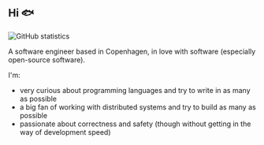 ## Hi 🐟

![GitHub statistics](https://github-readme-stats-bay-phi-38.vercel.app/api?username=andersfischernielsen&show_icons=true&theme=transparent)

A software engineer based in Copenhagen, in love with software (especially open-source software). 

I'm:
- very curious about programming languages and try to write in as many as possible
- a big fan of working with distributed systems and try to build as many as possible
- passionate about correctness and safety (though without getting in the way of development speed)

<!--
**andersfischernielsen/andersfischernielsen** is a ✨ _special_ ✨ repository because its `README.md` (this file) appears on your GitHub profile.

Here are some ideas to get you started:

- 🔭 I’m currently working on ...
- 🌱 I’m currently learning ...
- 👯 I’m looking to collaborate on ...
- 🤔 I’m looking for help with ...
- 💬 Ask me about ...
- 📫 How to reach me: ...
- 😄 Pronouns: ...
- ⚡ Fun fact: ...
-->

